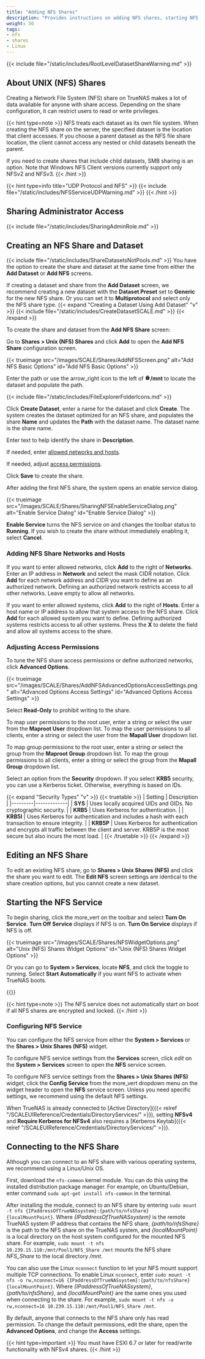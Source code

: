 ```yaml
---
title: "Adding NFS Shares"
description: "Provides instructions on adding NFS shares, starting NFS service, and accessing the share."
weight: 30
tags:
- nfs
- shares
- Linux
---
```



{{< include file="/static/includes/RootLevelDatasetShareWarning.md" >}}

## About UNIX (NFS) Shares

Creating a Network File System (NFS) share on TrueNAS makes a lot of data available for anyone with share access.
Depending on the share configuration, it can restrict users to read or write privileges.

{{< hint type=note >}}
NFS treats each dataset as its own file system. When creating the NFS share on the server, the specified dataset is the location that client accesses.
If you choose a parent dataset as the NFS file share location, the client cannot access any nested or child datasets beneath the parent.

If you need to create shares that include child datasets, SMB sharing is an option. Note that Windows NFS Client versions currently support only NFSv2 and NFSv3.
{{< /hint >}}

{{< hint type=info title="UDP Protocol and NFS" >}}
{{< include file="/static/includes/NFSServiceUDPWarning.md" >}}
{{< /hint >}}

## Sharing Administrator Access
{{< include file="/static/includes/SharingAdminRole.md" >}}

## Creating an NFS Share and Dataset
{{< include file="/static/includes/ShareDatasetsNotPools.md" >}}
You have the option to create the share and dataset at the same time from either the **Add Dataset** or **Add NFS** screens.

If creating a dataset and share from the **Add Dataset** screen, we recommend creating a new dataset with the **Dataset Preset** set to **Generic** for the new NFS share.
Or you can set it to **Multiprotocol** and select only the NFS share type.
{{< expand "Creating a Dataset Using Add Dataset" "v" >}}
{{< include file="/static/includes/CreateDatasetSCALE.md" >}}
{{< /expand >}}

To create the share and dataset from the **Add NFS Share** screen:

Go to **Shares > Unix (NFS) Shares** and click **Add** to open the **Add NFS Share** configuration screen.

{{< trueimage src="/images/SCALE/Shares/AddNFSScreen.png" alt="Add NFS Basic Options" id="Add NFS Basic Options" >}}

Enter the path or use the <span class="material-icons">arrow_right</span> icon to the left of **<svg xmlns="http://www.w3.org/2000/svg" width="1em" height="1em" viewBox="0 0 24 24"><path fill="currentColor" d="M5 21L3 9h18l-2 12zm5-6h4q.425 0 .713-.288T15 14t-.288-.712T14 13h-4q-.425 0-.712.288T9 14t.288.713T10 15M6 8q-.425 0-.712-.288T5 7t.288-.712T6 6h12q.425 0 .713.288T19 7t-.288.713T18 8zm2-3q-.425 0-.712-.288T7 4t.288-.712T8 3h8q.425 0 .713.288T17 4t-.288.713T16 5z"/></svg>/mnt** to locate the dataset and populate the path.

{{< include file="/static/includes/FileExplorerFolderIcons.md" >}}

Click **Create Dataset**, enter a name for the dataset and click **Create**.
The system creates the dataset optimized for an NFS share, and populates the share **Name** and updates the **Path** with the dataset name.
The dataset name is the share name.

Enter text to help identify the share in **Description**.

If needed, enter [allowed networks and hosts](#adding-nfs-share-networks-and-hosts).

If needed, adjust [access permissions](#adjusting-access-permissions).

Click **Save** to create the share.

After adding the first NFS share, the system opens an enable service dialog.

{{< trueimage src="/images/SCALE/Shares/SharingNFSEnableServiceDialog.png" alt="Enable Service Dialog" id="Enable Service Dialog" >}}

**Enable Service** turns the NFS service on and changes the toolbar status to **Running**.
If you wish to create the share without immediately enabling it, select **Cancel**.

### Adding NFS Share Networks and Hosts
If you want to enter allowed networks, click **Add** to the right of **Networks**.
Enter an IP address in **Network** and select the mask CIDR notation.
Click **Add** for each network address and CIDR you want to define as an authorized network.
Defining an authorized network restricts access to all other networks. Leave empty to allow all networks.

If you want to enter allowed systems, click **Add** to the right of **Hosts**.
Enter a host name or IP address to allow that system access to the NFS share.
Click **Add** for each allowed system you want to define.
Defining authorized systems restricts access to all other systems.
Press the **X** to delete the field and allow all systems access to the share.

### Adjusting Access Permissions
To tune the NFS share access permissions or define authorized networks, click **Advanced Options**.

{{< trueimage src="/images/SCALE/Shares/AddNFSAdvancedOptionsAccessSettings.png" alt="Advanced Options Access Settings" id="Advanced Options Access Settings" >}}

Select **Read-Only** to prohibit writing to the share.

To map user permissions to the root user, enter a string or select the user from the **Maproot User** dropdown list.
To map the user permissions to all clients, enter a string or select the user from the **Mapall User** dropdown list.

To map group permissions to the root user, enter a string or select the group from the **Maproot Group** dropdown list.
To map the group permissions to all clients, enter a string or select the group from the **Mapall Group** dropdown list.

Select an option from the **Security** dropdown. If you select **KRB5** security, you can use a Kerberos ticket. Otherwise, everything is based on IDs.

{{< expand "Security Types" "v" >}}
{{< truetable >}}
| Setting | Description |
|---------|-------------|
| **SYS** | Uses locally acquired UIDs and GIDs. No cryptographic security. |
| **KRB5** | Uses Kerberos for authentication. |
| **KRB5I** | Uses Kerberos for authentication and includes a hash with each transaction to ensure integrity. |
| **KRB5P** | Uses Kerberos for authentication and encrypts all traffic between the client and server. KRB5P is the most secure but also incurs the most load. |
{{< /truetable >}}
{{< /expand >}}

## Editing an NFS Share
To edit an existing NFS share, go to **Shares > Unix Shares (NFS)** and click the share you want to edit.
The **Edit NFS** screen settings are identical to the share creation options, but you cannot create a new dataset.

## Starting the NFS Service

To begin sharing, click the <span class="material-icons">more_vert</span> on the toolbar and select **Turn On Service**. **Turn Off Service** displays if NFS is on. **Turn On Service** displays if NFS is off.

{{< trueimage src="/images/SCALE/Shares/NFSWidgetOptions.png" alt="Unix (NFS) Shares Widget Options" id="Unix (NFS) Shares Widget Options" >}}

Or you can go to **System > Services**, locate **NFS**, and click the toggle to running.
Select **Start Automatically** if you want NFS to activate when TrueNAS boots.

{{<include file="/static/includes/addcolumnorganizer.md">}}

{{< hint type=note >}}
The NFS service does not automatically start on boot if all NFS shares are encrypted and locked.
{{< /hint >}}

### Configuring NFS Service
You can configure the NFS service from either the **System > Services** or the **Shares > Unix Shares (NFS)** widget.

To configure NFS service settings from the **Services** screen, click <i class="material-icons" aria-hidden="true" title="Configure">edit</i> on the **System > Services** screen to open the **NFS** service screen.

To configure NFS service settings from the **Shares > Unix Shares (NFS)** widget, click the **Config Service** from the <span class="material-icons">more_vert</span> dropdown menu on the widget header to open the **NFS** service screen.
Unless you need specific settings, we recommend using the default NFS settings.

When TrueNAS is already connected to [Active Directory]({{< relref "/SCALEUIReference/Credentials/DirectoryServices/" >}}), setting **NFSv4** and **Require Kerberos for NFSv4** also requires a [Kerberos Keytab]({{< relref "/SCALEUIReference/Credentials/DirectoryServices/" >}}).

## Connecting to the NFS Share
Although you can connect to an NFS share with various operating systems, we recommend using a Linux/Unix OS.

First, download the `nfs-common` kernel module.
You can do this using the installed distribution package manager.
For example, on Ubuntu/Debian, enter command `sudo apt-get install nfs-common` in the terminal.

After installing the module, connect to an NFS share by entering `sudo mount -t nfs {IPaddressOfTrueNASsystem}:{path/to/nfsShare} {localMountPoint}`.
Where *{IPaddressOfTrueNASsystem}* is the remote TrueNAS system IP address that contains the NFS share, *{path/to/nfsShare}* is the path to the NFS share on the TrueNAS system, and *{localMountPoint}* is a local directory on the host system configured for the mounted NFS share.
For example, `sudo mount -t nfs 10.239.15.110:/mnt/Pool1/NFS_Share /mnt` mounts the NFS share *NFS_Share* to the local directory */mnt*.

You can also use the Linux `nconnect` function to let your NFS mount support multiple TCP connections.
To enable Linux `nconnect`, enter `sudo mount -t nfs -o rw,nconnect=16 {IPaddressOfTrueNASsystem}:{path/to/nfsShare} {localMountPoint}`.
Where *{IPaddressOfTrueNASsystem}*, *{path/to/nfsShare}*, and *{localMountPoint}* are the same ones you used when connecting to the share.
For example, `sudo mount -t nfs -o rw,nconnect=16 10.239.15.110:/mnt/Pool1/NFS_Share /mnt`.

By default, anyone that connects to the NFS share only has read permission.
To change the default permissions, edit the share, open the **Advanced Options**, and change the **Access** settings.

{{< hint type=important >}}
You must have ESXI 6.7 or later for read/write functionality with NFSv4 shares.
{{< /hint >}}
